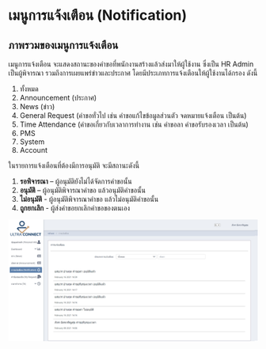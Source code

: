 # เมนูการแจ้งเตือน (Notification)

## ภาพรวมของเมนูการแจ้งเตือน

เมนูการแจ้งเตือน จะแสดงสถานะของคำขอที่พนักงานสร้างแล้วส่งมาให้ผู้ใช้งาน ซึ่งเป็น HR Admin เป็นผู้พิจารณา รวมถึงการเผยแพร่ข่าวและประกาศ โดยมีประเภทการแจ้งเตือนให้ผู้ใช้งานได้กรอง ดังนี้

1. ทั้งหมด
2. Announcement (ประกาศ)
3. News (ข่าว)
4. General Request (คำขอทั่วไป เช่น คำขอแก้ไขข้อมูลส่วนตัว จดหมายแจ้งเตือน เป็นต้น)
5. Time Attendance (คำขอเกี่ยวกับเวลาการทำงาน เช่น คำขอลา คำขอรับรองเวลา เป็นต้น)
6. PMS
7. System
8. Account

ในรายการแจ้งเตือนที่ต้องมีการอนุมัติ จะมีสถานะดังนี้

1. **รอพิจารณา** – ผู้อนุมัติยังไม่ได้จัดการคำขอนั้น
2. **อนุมัติ** – ผู้อนุมัติพิจารณาคำขอ แล้วอนุมัติคำขอนั้น
3. **ไม่อนุมัติ** - ผู้อนุมัติพิจารณาคำขอ แล้วไม่อนุมัติคำขอนั้น&#x20;
4. **ถูกยกเลิก** - ผู้ส่งคำขอยกเลิกคำขอของตนเอง

![หน้าจอการแจ้งเตือน](<../.gitbook/assets/image (30).png>)
